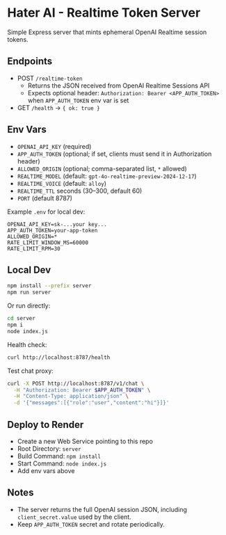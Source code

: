 # Hater AI - Realtime Token Server

Simple Express server that mints ephemeral OpenAI Realtime session tokens.

## Endpoints

- POST `/realtime-token`
  - Returns the JSON received from OpenAI Realtime Sessions API
  - Expects optional header: `Authorization: Bearer <APP_AUTH_TOKEN>` when `APP_AUTH_TOKEN` env var is set
- GET `/health` → `{ ok: true }`

## Env Vars

- `OPENAI_API_KEY` (required)
- `APP_AUTH_TOKEN` (optional; if set, clients must send it in Authorization header)
- `ALLOWED_ORIGIN` (optional; comma-separated list, `*` allowed)
- `REALTIME_MODEL` (default: `gpt-4o-realtime-preview-2024-12-17`)
- `REALTIME_VOICE` (default: `alloy`)
- `REALTIME_TTL` seconds (30–300, default 60)
- `PORT` (default 8787)

Example `.env` for local dev:

```
OPENAI_API_KEY=sk-...your key...
APP_AUTH_TOKEN=your-app-token
ALLOWED_ORIGIN=*
RATE_LIMIT_WINDOW_MS=60000
RATE_LIMIT_RPM=30
```

## Local Dev

```bash
npm install --prefix server
npm run server
```

Or run directly:

```bash
cd server
npm i
node index.js
```

Health check:

```bash
curl http://localhost:8787/health
```

Test chat proxy:

```bash
curl -X POST http://localhost:8787/v1/chat \
  -H "Authorization: Bearer $APP_AUTH_TOKEN" \
  -H "Content-Type: application/json" \
  -d '{"messages":[{"role":"user","content":"hi"}]}'
```

## Deploy to Render

- Create a new Web Service pointing to this repo
- Root Directory: `server`
- Build Command: `npm install`
- Start Command: `node index.js`
- Add env vars above

## Notes

- The server returns the full OpenAI session JSON, including `client_secret.value` used by the client.
- Keep `APP_AUTH_TOKEN` secret and rotate periodically.


